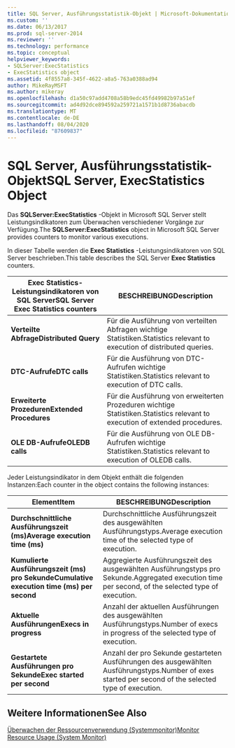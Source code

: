 ```yaml
---
title: SQL Server, Ausführungsstatistik-Objekt | Microsoft-Dokumentation
ms.custom: ''
ms.date: 06/13/2017
ms.prod: sql-server-2014
ms.reviewer: ''
ms.technology: performance
ms.topic: conceptual
helpviewer_keywords:
- SQLServer:ExecStatistics
- ExecStatistics object
ms.assetid: 4f8557a8-345f-4622-a8a5-763a0388ad94
author: MikeRayMSFT
ms.author: mikeray
ms.openlocfilehash: d1a50c97add4708a58b9edc45fd49982b97a51ef
ms.sourcegitcommit: ad4d92dce894592a259721a1571b1d8736abacdb
ms.translationtype: MT
ms.contentlocale: de-DE
ms.lasthandoff: 08/04/2020
ms.locfileid: "87609837"
---
```

# <a name="sql-server-execstatistics-object"></a><span data-ttu-id="ac6d9-102">SQL Server, Ausführungsstatistik-Objekt</span><span class="sxs-lookup"><span data-stu-id="ac6d9-102">SQL Server, ExecStatistics Object</span></span>
  <span data-ttu-id="ac6d9-103">Das **SQLServer:ExecStatistics** -Objekt in Microsoft SQL Server stellt Leistungsindikatoren zum Überwachen verschiedener Vorgänge zur Verfügung.</span><span class="sxs-lookup"><span data-stu-id="ac6d9-103">The **SQLServer:ExecStatistics** object in Microsoft SQL Server provides counters to monitor various executions.</span></span>  
  
 <span data-ttu-id="ac6d9-104">In dieser Tabelle werden die **Exec Statistics** -Leistungsindikatoren von SQL Server beschrieben.</span><span class="sxs-lookup"><span data-stu-id="ac6d9-104">This table describes the SQL Server **Exec Statistics** counters.</span></span>  
  
|<span data-ttu-id="ac6d9-105">Exec Statistics-Leistungsindikatoren von SQL Server</span><span class="sxs-lookup"><span data-stu-id="ac6d9-105">SQL Server Exec Statistics counters</span></span>|<span data-ttu-id="ac6d9-106">BESCHREIBUNG</span><span class="sxs-lookup"><span data-stu-id="ac6d9-106">Description</span></span>|  
|-----------------------------------------|-----------------|  
|<span data-ttu-id="ac6d9-107">**Verteilte Abfrage**</span><span class="sxs-lookup"><span data-stu-id="ac6d9-107">**Distributed Query**</span></span>|<span data-ttu-id="ac6d9-108">Für die Ausführung von verteilten Abfragen wichtige Statistiken.</span><span class="sxs-lookup"><span data-stu-id="ac6d9-108">Statistics relevant to execution of distributed queries.</span></span>|  
|<span data-ttu-id="ac6d9-109">**DTC-Aufrufe**</span><span class="sxs-lookup"><span data-stu-id="ac6d9-109">**DTC calls**</span></span>|<span data-ttu-id="ac6d9-110">Für die Ausführung von DTC-Aufrufen wichtige Statistiken.</span><span class="sxs-lookup"><span data-stu-id="ac6d9-110">Statistics relevant to execution of DTC calls.</span></span>|  
|<span data-ttu-id="ac6d9-111">**Erweiterte Prozeduren**</span><span class="sxs-lookup"><span data-stu-id="ac6d9-111">**Extended Procedures**</span></span>|<span data-ttu-id="ac6d9-112">Für die Ausführung von erweiterten Prozeduren wichtige Statistiken.</span><span class="sxs-lookup"><span data-stu-id="ac6d9-112">Statistics relevant to execution of extended procedures.</span></span>|  
|<span data-ttu-id="ac6d9-113">**OLE DB-Aufrufe**</span><span class="sxs-lookup"><span data-stu-id="ac6d9-113">**OLEDB calls**</span></span>|<span data-ttu-id="ac6d9-114">Für die Ausführung von OLE DB-Aufrufen wichtige Statistiken.</span><span class="sxs-lookup"><span data-stu-id="ac6d9-114">Statistics relevant to execution of OLEDB calls.</span></span>|  
  
 <span data-ttu-id="ac6d9-115">Jeder Leistungsindikator in dem Objekt enthält die folgenden Instanzen:</span><span class="sxs-lookup"><span data-stu-id="ac6d9-115">Each counter in the object contains the following instances:</span></span>  
  
|<span data-ttu-id="ac6d9-116">Element</span><span class="sxs-lookup"><span data-stu-id="ac6d9-116">Item</span></span>|<span data-ttu-id="ac6d9-117">BESCHREIBUNG</span><span class="sxs-lookup"><span data-stu-id="ac6d9-117">Description</span></span>|  
|----------|-----------------|  
|<span data-ttu-id="ac6d9-118">**Durchschnittliche Ausführungszeit (ms)**</span><span class="sxs-lookup"><span data-stu-id="ac6d9-118">**Average execution time (ms)**</span></span>|<span data-ttu-id="ac6d9-119">Durchschnittliche Ausführungszeit des ausgewählten Ausführungstyps.</span><span class="sxs-lookup"><span data-stu-id="ac6d9-119">Average execution time of the selected type of execution.</span></span>|  
|<span data-ttu-id="ac6d9-120">**Kumulierte Ausführungszeit (ms) pro Sekunde**</span><span class="sxs-lookup"><span data-stu-id="ac6d9-120">**Cumulative execution time (ms) per second**</span></span>|<span data-ttu-id="ac6d9-121">Aggregierte Ausführungszeit des ausgewählten Ausführungstyps pro Sekunde.</span><span class="sxs-lookup"><span data-stu-id="ac6d9-121">Aggregated execution time per second, of the selected type of execution.</span></span>|  
|<span data-ttu-id="ac6d9-122">**Aktuelle Ausführungen**</span><span class="sxs-lookup"><span data-stu-id="ac6d9-122">**Execs in progress**</span></span>|<span data-ttu-id="ac6d9-123">Anzahl der aktuellen Ausführungen des ausgewählten Ausführungstyps.</span><span class="sxs-lookup"><span data-stu-id="ac6d9-123">Number of execs in progress of the selected type of execution.</span></span>|  
|<span data-ttu-id="ac6d9-124">**Gestartete Ausführungen pro Sekunde**</span><span class="sxs-lookup"><span data-stu-id="ac6d9-124">**Exec started per second**</span></span>|<span data-ttu-id="ac6d9-125">Anzahl der pro Sekunde gestarteten Ausführungen des ausgewählten Ausführungstyps.</span><span class="sxs-lookup"><span data-stu-id="ac6d9-125">Number of exes started per second of the selected type of execution.</span></span>|  
  
## <a name="see-also"></a><span data-ttu-id="ac6d9-126">Weitere Informationen</span><span class="sxs-lookup"><span data-stu-id="ac6d9-126">See Also</span></span>  
 [<span data-ttu-id="ac6d9-127">Überwachen der Ressourcenverwendung &#40;Systemmonitor&#41;</span><span class="sxs-lookup"><span data-stu-id="ac6d9-127">Monitor Resource Usage &#40;System Monitor&#41;</span></span>](monitor-resource-usage-system-monitor.md)  
  
  
